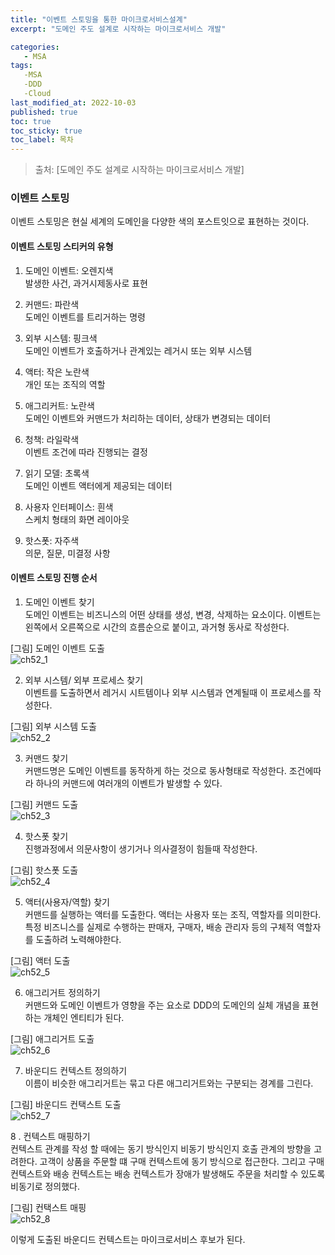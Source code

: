 ```yaml
---
title: "이벤트 스토밍을 통한 마이크로서비스설계"
excerpt: "도메인 주도 설계로 시작하는 마이크로서비스 개발"

categories:
   - MSA
tags:
   -MSA
   -DDD
   -Cloud
last_modified_at: 2022-10-03
published: true
toc: true
toc_sticky: true
toc_label: 목차
---
```


> 출처: [도메인 주도 설계로 시작하는 마이크로서비스 개발]

### 이벤트 스토밍 ###
이벤트 스토밍은 현실 세계의 도메인을 다양한 색의 포스트잇으로 표현하는 것이다.

#### 이벤트 스토밍 스티커의 유형 ####
1. 도메인 이벤트: 오렌지색  
발생한 사건, 과거시제동사로 표현  

2. 커맨드: 파란색  
도메인 이벤트를 트리거하는 명령

3. 외부 시스템: 핑크색  
도메인 이벤트가 호출하거나 관계있는 레거시 또는 외부 시스템

4. 액터: 작은 노란색  
개인 또는 조직의 역할

5. 애그리커트: 노란색  
도메인 이벤트와 커맨드가 처리하는 데이터, 상태가 변경되는 데이터

6. 청책: 라일락색  
이벤트 조건에 따라 진행되는 결정

7. 읽기 모델: 초록색  
도메인 이벤트 액터에게 제공되는 데이터

8. 사용자 인터페이스: 흰색  
스케치 형태의 화면 레이아웃

9. 핫스폿: 자주색  
의문, 질문, 미결정 사항

#### 이벤트 스토밍 진행 순서 ####
1. 도메인 이벤트 찾기  
도메인 이벤트는 비즈니스의 어떤 상태를 생성, 변경, 삭제하는 요소이다.
이벤트는 왼쪽에서 오른쪽으로  시간의 흐름순으로 붙이고, 과거형 동사로 작성한다.  

[그림] 도메인 이벤트 도출  
![ch52_1](https://user-images.githubusercontent.com/50389148/193588249-3cfc237a-5957-47d1-810d-d2c4029be957.PNG)

2. 외부 시스템/ 외부 프로세스 찾기  
이벤트를 도출하면서 레거시 시트템이나 외부 시스템과 연계될때 이 프로세스를 작성한다.  

[그림] 외부 시스템 도출  
![ch52_2](https://user-images.githubusercontent.com/50389148/193588223-e319b780-b814-435a-bc69-719af2e2bfff.PNG)

3. 커맨드 찾기  
커맨드명은 도메인 이벤트를 동작하게 하는 것으로 동사형태로 작성한다.
조건에따라 하나의 커맨드에 여러개의 이벤트가 발생할 수 있다.  

[그림] 커맨드 도출  
![ch52_3](https://user-images.githubusercontent.com/50389148/193588231-dcef95eb-4b80-4a6e-abd5-8fa4a0fb3195.PNG)

4. 핫스폿 찾기  
진행과정에서 의문사항이 생기거나 의사결정이 힘들때 작성한다.  

[그림] 핫스폿 도출  
![ch52_4](https://user-images.githubusercontent.com/50389148/193588234-b344393d-b379-4e7e-847d-2d9e7c1dab5c.PNG)

5. 액터(사용자/역할) 찾기  
커맨드를 실행하는 액터를 도출한다.
액터는 사용자 또는 조직, 역할자를 의미한다.
특정 비즈니스를 실제로 수행하는 판매자, 구매자, 배송 관리자 등의 구체적 역할자를 도출하려 노력해야한다.  

[그림] 액터 도출  
![ch52_5](https://user-images.githubusercontent.com/50389148/193588236-a3be5151-dfc2-4de4-b081-515295910257.PNG)

6. 애그리거트 정의하기  
커맨드와 도메인 이벤트가 영향을 주는 요소로 DDD의 도메인의 실체 개념을 표현하는 개체인 엔티티가 된다.  

[그림] 애그리거트 도출  
![ch52_6](https://user-images.githubusercontent.com/50389148/193588241-df55a0d0-30ac-4e1b-98a7-dad70cc3da35.PNG)

7. 바운디드 컨텍스트 정의하기  
이름이 비슷한 애그리거트는 묶고 다른 애그리거트와는 구분되는 경계를 그린다.  

[그림] 바운디드 컨택스트 도출  
![ch52_7](https://user-images.githubusercontent.com/50389148/193588242-19d749ff-90fd-41dc-a9d4-22785884aa52.PNG)

8 . 컨텍스트 매핑하기  
컨텍스트 관계를 작성 할 때에는 동기 방식인지 비동기 방식인지 호출 관계의 방향을 고려한다.
고객이 상품을 주문할 떄 구매 컨텍스트에 동기 방식으로 접근한다.
그리고 구매 컨텍스트와 배송 컨텍스트는 배송 컨텍스트가 장애가 발생해도 주문을 처리할 수 있도록 비동기로 정의했다.  

[그림] 컨택스트 매핑  
![ch52_8](https://user-images.githubusercontent.com/50389148/193588244-b4788307-4e71-42aa-9539-d7a41e93b3a0.PNG)

이렇게 도출된 바운디드 컨텍스트는 마이크로서비스 후보가 된다.
